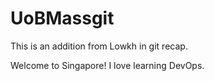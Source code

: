 # UoBMassgit
This is an addition from Lowkh in git recap.

Welcome to Singapore!
I love learning DevOps.